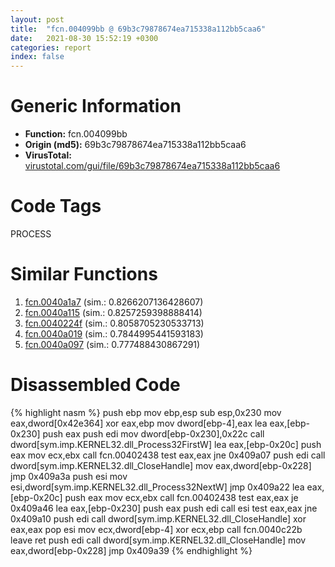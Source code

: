 ```yaml
---
layout: post
title:  "fcn.004099bb @ 69b3c79878674ea715338a112bb5caa6"
date:   2021-08-30 15:52:19 +0300
categories: report
index: false
---
```


# Generic Information
- **Function:** fcn.004099bb
- **Origin (md5):** 69b3c79878674ea715338a112bb5caa6
- **VirusTotal:** [virustotal.com/gui/file/69b3c79878674ea715338a112bb5caa6][virustotal_ref]

# Code Tags
<span class="tag" id="PROCESS">PROCESS</span>


# Similar Functions

1. [fcn.0040a1a7][similar_1_ref] (sim.: 0.8266207136428607)
2. [fcn.0040a115][similar_2_ref] (sim.: 0.8257259398888414)
3. [fcn.0040224f][similar_3_ref] (sim.: 0.8058705230533713)
4. [fcn.0040a019][similar_4_ref] (sim.: 0.7844995441593183)
5. [fcn.0040a097][similar_5_ref] (sim.: 0.777488430867291)


# Disassembled Code

{% highlight nasm %}
push ebp
mov ebp,esp
sub esp,0x230
mov eax,dword[0x42e364]
xor eax,ebp
mov dword[ebp-4],eax
lea eax,[ebp-0x230]
push eax
push edi
mov dword[ebp-0x230],0x22c
call dword[sym.imp.KERNEL32.dll_Process32FirstW]
lea eax,[ebp-0x20c]
push eax
mov ecx,ebx
call fcn.00402438
test eax,eax
jne 0x409a07
push edi
call dword[sym.imp.KERNEL32.dll_CloseHandle]
mov eax,dword[ebp-0x228]
jmp 0x409a3a
push esi
mov esi,dword[sym.imp.KERNEL32.dll_Process32NextW]
jmp 0x409a22
lea eax,[ebp-0x20c]
push eax
mov ecx,ebx
call fcn.00402438
test eax,eax
je 0x409a46
lea eax,[ebp-0x230]
push eax
push edi
call esi
test eax,eax
jne 0x409a10
push edi
call dword[sym.imp.KERNEL32.dll_CloseHandle]
xor eax,eax
pop esi
mov ecx,dword[ebp-4]
xor ecx,ebp
call fcn.0040c22b
leave 
ret 
push edi
call dword[sym.imp.KERNEL32.dll_CloseHandle]
mov eax,dword[ebp-0x228]
jmp 0x409a39
{% endhighlight %}


[similar_1_ref]: /report/fcn.0040a1a7@69b3c79878674ea715338a112bb5caa6
[similar_2_ref]: /report/fcn.0040a115@69b3c79878674ea715338a112bb5caa6
[similar_3_ref]: /report/fcn.0040224f@ebf08d86df7e87eccb41dfc660766af7
[similar_4_ref]: /report/fcn.0040a019@69b3c79878674ea715338a112bb5caa6
[similar_5_ref]: /report/fcn.0040a097@69b3c79878674ea715338a112bb5caa6
[virustotal_ref]: https://www.virustotal.com/gui/file/69b3c79878674ea715338a112bb5caa6